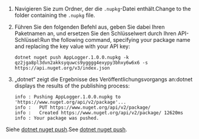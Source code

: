 1. <span data-ttu-id="3d6bf-101">Navigieren Sie zum Ordner, der die `.nupkg`-Datei enthält.</span><span class="sxs-lookup"><span data-stu-id="3d6bf-101">Change to the folder containing the `.nupkg` file.</span></span>

1. <span data-ttu-id="3d6bf-102">Führen Sie den folgenden Befehl aus, geben Sie dabei Ihren Paketnamen an, und ersetzen Sie den Schlüsselwert durch Ihren API-Schlüssel:</span><span class="sxs-lookup"><span data-stu-id="3d6bf-102">Run the following command, specifying your package name and replacing the key value with your API key:</span></span>

    ```cli
    dotnet nuget push AppLogger.1.0.0.nupkg -k qz2jga8pl3dvn2akksyquwcs9ygggg4exypy3bhxy6w6x6 -s https://api.nuget.org/v3/index.json
    ```

1. <span data-ttu-id="3d6bf-103">„dotnet“ zeigt die Ergebnisse des Veröffentlichungsvorgangs an:</span><span class="sxs-lookup"><span data-stu-id="3d6bf-103">dotnet displays the results of the publishing process:</span></span>

    ```output
    info : Pushing AppLogger.1.0.0.nupkg to 'https://www.nuget.org/api/v2/package'...
    info :   PUT https://www.nuget.org/api/v2/package/
    info :   Created https://www.nuget.org/api/v2/package/ 12620ms
    info : Your package was pushed.
    ```

<span data-ttu-id="3d6bf-104">Siehe [dotnet nuget push](/dotnet/core/tools/dotnet-nuget-push).</span><span class="sxs-lookup"><span data-stu-id="3d6bf-104">See [dotnet nuget push](/dotnet/core/tools/dotnet-nuget-push).</span></span>